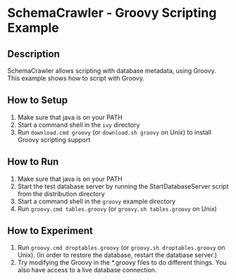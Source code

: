 # SchemaCrawler - Groovy Scripting Example

## Description
SchemaCrawler allows scripting with database metadata, using Groovy. This
example shows how to script with Groovy.

## How to Setup
1. Make sure that java is on your PATH
2. Start a command shell in the `ivy` directory 
3. Run `download.cmd groovy` (or `download.sh groovy` on Unix) to
   install Groovy scripting support

## How to Run
1. Make sure that java is on your PATH
2. Start the test database server by running the StartDatabaseServer script from the distribution directory 
3. Start a command shell in the `groovy` example directory 
4. Run `groovy.cmd tables.groovy`  (or `groovy.sh tables.groovy` on Unix) 

## How to Experiment
1. Run `groovy.cmd droptables.groovy`  (or `groovy.sh droptables.groovy` on Unix). 
   (In order to restore the database, restart the database server.) 
2. Try modifying the Groovy in the *.groovy files to do different things. 
   You also have access to a live database connection. 
